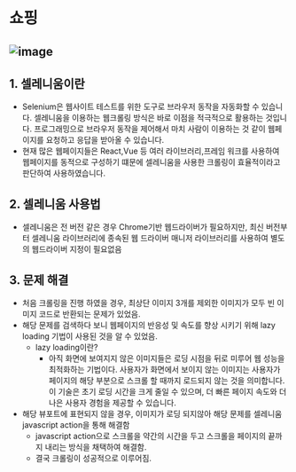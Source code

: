 # 쇼핑
![image](https://github.com/user-attachments/assets/78e43257-de1e-4ac5-bfb3-bb58455b6da0)
---

## 1. 셀레니움이란
- Selenium은 웹사이트 테스트를 위한 도구로 브라우저 동작을 자동화할 수 있습니다. 셀레니움을 이용하는 웹크롤링 방식은 바로 이점을 적극적으로 활용하는 것입니다. 프로그래밍으로 브라우저 동작을 제어해서 마치 사람이 이용하는 것 같이 웹페이지를 요청하고 응답을 받아올 수 있습니다.
- 현재 많은 웹페이지들은 React,Vue 등 여러 라이브러리,프레임 워크를 사용하여 웹페이지를 동적으로 구성하기 떄문에 셀레니움을 사용한 크롤링이 효율적이라고 판단하여 사용하였습니다.

## 2. 셀레니움 사용법
- 셀레니움은 전 버전 같은 경우 Chrome기반 웹드라이버가 필요하지만, 최신 버전부터 셀레니움 라이브러리에 종속된 웹 드라이버 매니저 라이브러리를 사용하여 별도의 웹드라이버 지정이 필요없음

## 3. 문제 해결
- 처음 크롤링을 진행 하였을 경우, 최상단 이미지 3개를 제외한 이미지가 모두 빈 이미지 코드로 반환되는 문제가 있었음.
- 해당 문제를 검색하다 보니 웹페이지의 반응성 및 속도를 향상 시키기 위해 lazy loading 기법이 사용된 것을 알 수 있었음.
  - lazy loading이란?
    - 아직 화면에 보여지지 않은 이미지들은 로딩 시점을 뒤로 미루어 웹 성능을 최적화하는 기법이다. 사용자가 화면에서 보이지 않는 이미지는 사용자가 페이지의 해당 부분으로 스크롤 할 때까지 로드되지 않는 것을 의미합니다. 이 기술은 초기 로딩 시간을 크게 줄일 수 있으며, 더 빠른 페이지 속도와 더 나은 사용자 경험을 제공할 수 있습니다.
- 해당 뷰포트에 표현되지 않을 경우, 이미지가 로딩 되지않아 해당 문제를 셀레니움 javascript action을 통해 해결함
  - javascript action으로 스크롤을 약간의 시간을 두고 스크롤을 페이지의 끝까지 내리는 방식을 채택하여 해결함.
  - 결국 크롤링이 성공적으로 이루어짐.
